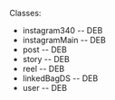 Classes:
  - instagram340 -- DEB
  - instagramMain  -- DEB
  - post  -- DEB
  - story -- DEB
  - reel -- DEB
  - linkedBagDS -- DEB
  - user -- DEB

